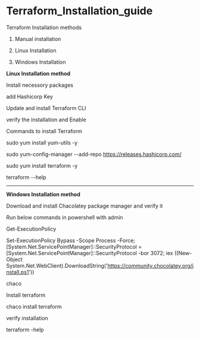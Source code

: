 # Terraform_Installation_guide

Terraform Installation methods

1. Manual installation

2. Linux Installation 

3. Windows Installation


**Linux Installation method**

Install necessory packages

add Hashicorp Key

Update and install Terraform CLI

verify the installation and Enable


Commands to install Terraform

sudo yum install yum-utils -y

sudo yum-config-manager --add-repo https://releases.hashicorp.com/

sudo yum install terraform -y

terraform --help

-------------------------------------------------------------------------------------------------------------------------------------------

**Windows Installation method**

Download and install Chacolatey package manager and verify it

Run below commands in powershell with admin 

Get-ExecutionPolicy

Set-ExecutionPolicy Bypass -Scope Process -Force; [System.Net.ServicePointManager]::SecurityProtocol = [System.Net.ServicePointManager]::SecurityProtocol -bor 3072; iex ((New-Object System.Net.WebClient).DownloadString('https://community.chocolatey.org/install.ps1'))

chaco


Install terraform

chaco install terraform


verify installation

terraform -help
